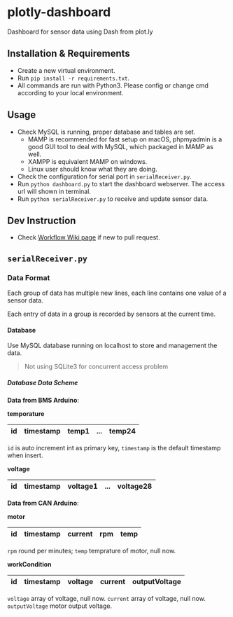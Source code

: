 # plotly-dashboard

Dashboard for sensor data using Dash from plot.ly

## Installation & Requirements
- Create a new virtual environment.
- Run `pip install -r requirements.txt`.
- All commands are run with Python3. Please config or change cmd according to your local environment.

## Usage
- Check MySQL is running, proper database and tables are set.
  - MAMP is recommended for fast setup on macOS, phpmyadmin is a good GUI tool to deal with MySQL, which packaged in MAMP as well.
  - XAMPP is equivalent MAMP on windows.
  - Linux user should know what they are doing.
- Check the configuration for serial port in `serialReceiver.py`.
- Run `python dashboard.py` to start the dashboard webserver. The access url will shown in terminal.
- Run `python serialReceiver.py` to receive and update sensor data.

## Dev Instruction
- Check [Workflow Wiki page](https://github.com/USCSolarCarStrategyTeam/plotly-dashboard/wiki/Workflow) if new to pull request.

## `serialReceiver.py`

### Data Format
Each group of data has multiple new lines, each line contains one value
of a sensor data.

Each entry of data in a group is recorded by sensors at the current time.

#### Database
Use MySQL database running on localhost to store and management the data.
> Not using SQLite3 for concurrent access problem

##### Database Data Scheme
**Data from BMS Arduino**:

**temporature**

|id | timestamp | temp1 | ... | temp24 |
|--- |:-:| :-:| :-:| --:|

`id` is auto increment int as primary key,
`timestamp` is the default timestamp when insert.


**voltage**

|id | timestamp | voltage1 | ... | voltage28 |
|--- |:-:| :-:| :-:| --:|

**Data from CAN Arduino**:

**motor**

|id | timestamp | current | rpm | temp |
|--- |:-:| :-:| :-:| --:|

`rpm` round per minutes;
`temp` temprature of motor, null now.

**workCondition**

|id | timestamp | voltage | current | outputVoltage |
|--- |:-:| :-:| :-:| --:|

`voltage` array of voltage, null now.
`current` array of voltage, null now.
`outputVoltage` motor output voltage.


